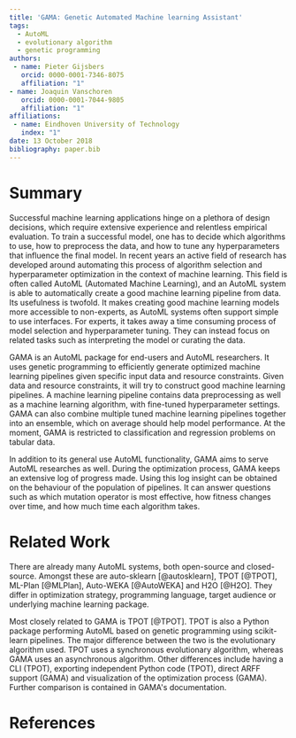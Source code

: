 ```yaml
---
title: 'GAMA: Genetic Automated Machine learning Assistant'
tags:
  - AutoML
  - evolutionary algorithm
  - genetic programming
authors:
 - name: Pieter Gijsbers
   orcid: 0000-0001-7346-8075
   affiliation: "1"
- name: Joaquin Vanschoren
   orcid: 0000-0001-7044-9805
   affiliation: "1"
affiliations:
 - name: Eindhoven University of Technology
   index: "1"
date: 13 October 2018
bibliography: paper.bib
---
```


# Summary

Successful machine learning applications hinge on a plethora of design decisions, which require extensive experience and relentless empirical evaluation. 
To train a successful model, one has to decide which algorithms to use, how to preprocess the data, and how to tune any hyperparameters that influence the final model.
In recent years an active field of research has developed around automating this process of algorithm selection and hyperparameter optimization in the context of machine learning.
This field is often called AutoML (Automated Machine Learning), and an AutoML system is able to automatically create a good machine learning pipeline from data.
Its usefulness is twofold.
It makes creating good machine learning models more accessible to non-experts, as AutoML systems often support simple to use interfaces.
For experts, it takes away a time consuming process of model selection and hyperparameter tuning.
They can instead focus on related tasks such as interpreting the model or curating the data.

GAMA is an AutoML package for end-users and AutoML researchers.
It uses genetic programming to efficiently generate optimized machine learning pipelines given specific input data and resource constraints.
Given data and resource constraints, it will try to construct good machine learning pipelines.
A machine learning pipeline contains data preprocessing as well as a machine learning algorithm, with fine-tuned hyperparameter settings.
GAMA can also combine multiple tuned machine learning pipelines together into an ensemble, which on average should help model performance.
At the moment, GAMA is restricted to classification and regression problems on tabular data.

In addition to its general use AutoML functionality, GAMA aims to serve AutoML researches as well.
During the optimization process, GAMA keeps an extensive log of progress made.
Using this log insight can be obtained on the behaviour of the population of pipelines.
It can answer questions such as which mutation operator is most effective, how fitness changes over time, and how much time each algorithm takes.

# Related Work

There are already many AutoML systems, both open-source and closed-source.
Amongst these are auto-sklearn [@autosklearn], TPOT [@TPOT], ML-Plan [@MLPlan], Auto-WEKA [@AutoWEKA] and H2O [@H2O].
They differ in optimization strategy, programming language, target audience or underlying machine learning package.

Most closely related to GAMA is TPOT [@TPOT].
TPOT is also a Python package performing AutoML based on genetic programming using scikit-learn pipelines.
The major difference between the two is the evolutionary algorithm used.
TPOT uses a synchronous evolutionary algorithm, whereas GAMA uses an asynchronous algorithm.
Other differences include having a CLI (TPOT), exporting independent Python code (TPOT), direct ARFF support (GAMA) and visualization of the optimization process (GAMA).
Further comparison is contained in GAMA's documentation.

# References
